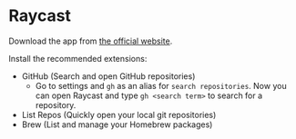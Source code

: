 # Raycast

Download the app from [the official website](https://raycast.com/).

Install the recommended extensions:
- GitHub (Search and open GitHub repositories)
  - Go to settings and `gh` as an alias for `search repositories`. Now you can open Raycast and type `gh <search term>` to search for a repository.
- List Repos (Quickly open your local git repositories)
- Brew (List and manage your Homebrew packages)

